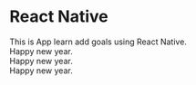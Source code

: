 # React Native
This is App learn add goals using React Native.\
Happy new year.\
Happy new year.\
Happy new year.
